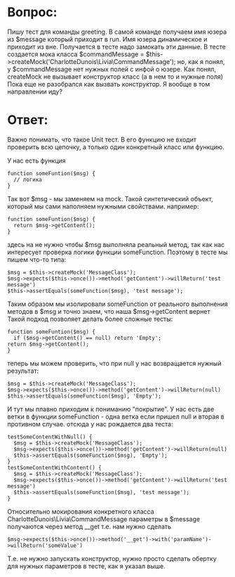 # Вопрос:
Пишу тест для команды greeting.
В самой команде получаем имя юзера из $message который приходит в run.
Имя юзера динамическое и приходит из вне. Получается в тесте надо замокать эти данные.
В тесте создается мока класса
$commandMessage = $this->createMock('CharlotteDunois\Livia\CommandMessage');
но, как я понял, у $commandMessage нет нужных полей с инфой о юзере.
Как понял, createMock не вызывает конструктор класс (а в нем то и нужные поля)
Пока еще не разобрался как вызвать конструктор.
Я вообще в том направлении иду?

# Ответ:
Важно понимать, что такое Unit тест. В его функцию не входит проверить всю цепочку, а только один конкретный класс или функцию.

У нас есть функция
```
function someFuntion($msg) {
  // логика
}
```
Так вот $msg - мы заменяем на mock. Такой синтетический объект, который мы сами наполняем нужными свойствами.
например:
```
function someFuntion($msg) {
  return $msg->getContent();
}
```
здесь на не нужно чтобы $msg выполняла реальный метод, так как нас интересует проверка логики функции someFunction.
Поэтому в тесте мы пишем что-то типа:
```
$msg = $this->createMock('MessageClass');
$msg->expects($this->once())->method('getContent')->willReturn('test message')
$this->assertEquals(someFunction($msg), 'test message');
```
Таким образом мы изолировали someFunction от реального выполнения методов в $msg и точно знаем, что наша $msg->getContent вернет
Такой подход позволяет делать более сложные тесты:
```
function someFuntion($msg) {
  if ($msg->getContent() == null) return 'Empty';
return $msg->getContent();
}
```
теперь мы можем проверить, что при null  у нас возвращается нужный результат:
```
$msg = $this->createMock('MessageClass');
$msg->expects($this->once())->method('getContent')->willReturn(null)
$this->assertEquals(someFunction($msg), 'Empty');
```
И тут мы плавно приходим к пониманию "покрытие".
У нас есть две ветки в функции someFunction - одна ветка если пришел null и вторая в противном случае.
отсюда у нас рождается два теста:
```
testSomeContentWithNull() {
  $msg = $this->createMock('MessageClass');
  $msg->expects($this->once())->method('getContent')->willReturn(null)
  $this->assertEquals(someFunction($msg), 'Empty');
}
testSomeContentWithContent() {
  $msg = $this->createMock('MessageClass');
  $msg->expects($this->once())->method('getContent')->willReturn('test message')
  $this->assertEquals(someFunction($msg), 'test message');
}
```
Относительно мокирования конкретного класса CharlotteDunois\Livia\CommandMessage параметры  в $message получаются через метод __get
т.е. нам нужно сделать
```
$msg->expects($this->once())->method('__get')->with('paramName')->willReturn('someValue')
```
Т.е. не нужно запускать конструктор, нужно просто сделать обертку для нужных параметров в тесте, как я указал выше.